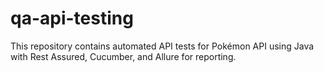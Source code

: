 # qa-api-testing
This repository contains automated API tests for Pokémon API using Java with Rest Assured, Cucumber, and Allure for reporting.
